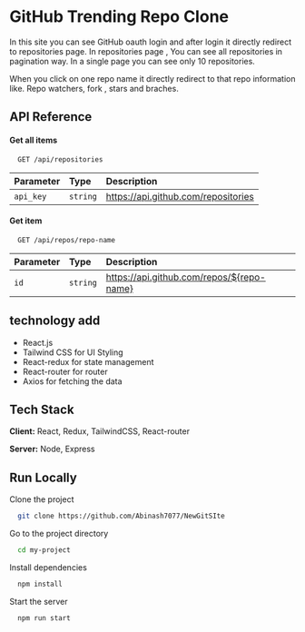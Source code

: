 
# GitHub Trending Repo Clone

In this site you can see GitHub oauth login and after login it directly redirect to repositories page. In repositories page , You can see all repositories in pagination way. In a single page you can see only 10 repositories. 

When you click on one repo name it directly redirect to that repo information like. Repo watchers, fork , stars and braches.



## API Reference

#### Get all items

```http
  GET /api/repositories
```

| Parameter | Type     | Description                |
| :-------- | :------- | :------------------------- |
| `api_key` | `string` | https://api.github.com/repositories

#### Get item

```http
  GET /api/repos/repo-name
```

| Parameter | Type     | Description                       |
| :-------- | :------- | :-------------------------------- |
| `id`      | `string` | https://api.github.com/repos/${repo-name} |




## technology add
* React.js
* Tailwind CSS for UI Styling
* React-redux for state management
* React-router for router
* Axios for fetching the data
## Tech Stack

**Client:** React, Redux, TailwindCSS, React-router

**Server:** Node, Express


## Run Locally

Clone the project

```bash
  git clone https://github.com/Abinash7077/NewGitSIte
```

Go to the project directory

```bash
  cd my-project
```

Install dependencies

```bash
  npm install
```

Start the server

```bash
  npm run start
```

